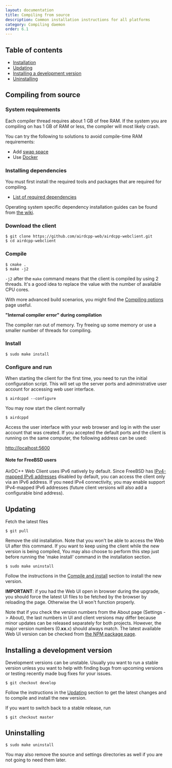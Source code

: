 ```yaml
---
layout: documentation
title: Compiling from source
description: Common installation instructions for all platforms
category: Compiling daemon
order: 6.1
---
```


## Table of contents

 * [Installation](#installation)
 * [Updating](#updating)
 * [Installing a development version](#installing-a-development-version)
 * [Uninstalling](#uninstalling)

## Compiling from source

### System requirements

Each compiler thread requires about 1 GB of free RAM. If the system you are compiling on has 1 GB of RAM or less, the compiler will most likely crash. 

You can try the following to solutions to avoid compile-time RAM requirements:

* Add [swap space](https://www.linux.com/news/all-about-linux-swap-space)
* Use [Docker](https://www.docker.com)

### Installing dependencies

You must first install the required tools and packages that are required for compiling.

* [List of required dependencies](/docs/compiling/dependencies.html)

Operating system specific dependency installation guides can be found from [the wiki](https://github.com/airdcpp-web/airdcpp-webclient/wiki).


### Download the client

```
$ git clone https://github.com/airdcpp-web/airdcpp-webclient.git
$ cd airdcpp-webclient
```

### Compile

```
$ cmake .
$ make -j2
```
`-j2` after the `make` command means that the client is compiled by using 2 threads. It's a good idea to replace the value with the number of available CPU cores.

With more advanced build scenarios, you might find the [Compiling options](/docs/advanced/compiling-options.html) page useful.

**"Internal compiler error" during compilation**

The compiler ran out of memory. Try freeing up some memory or use a smaller number of threads for compiling.

### Install

```
$ sudo make install
```

### Configure and run

When starting the client for the first time, you need to run the initial configuration script. This will set up the server ports and administrative user account for accessing web user interface.

```
$ airdcppd --configure
```

You may now start the client normally

```
$ airdcppd
```

Access the user interface with your web browser and log in with the user account that was created. If you accepted the default ports and the client is running on the same computer, the following address can be used:

[http://localhost:5600](http://localhost:5600)

#### Note for FreeBSD users

AirDC++ Web Client uses IPv6 natively by default. Since FreeBSD has [IPv4-mapped IPv6 addresses](https://en.wikipedia.org/wiki/IPv6#IPv4-mapped_IPv6_addresses) disabled by default, you can access the client only via an IPv6 address. If you need IPv4 connectivity, you may enable support IPv4-mapped IPv6 addresses (future client versions will also add a configurable bind address).


## Updating

Fetch the latest files

```
$ git pull
```

Remove the old installation. Note that you won't be able to access the Web UI after this command. If you want to keep using the client while the new version is being compiled, You may also choose to perform this step just before running the 'make install' command in the installation section. 

```
$ sudo make uninstall
```

Follow the instructions in the [Compile and install](#compile-and-install) section to install the new version.

**IMPORTANT**: if you had the Web UI open in browser during the upgrade, you should force the latest UI files to be fetched by the browser by reloading the page. Otherwise the UI won't function properly.

Note that if you check the version numbers from the About page (Settings -> About), the last numbers in UI and client versions may differ because minor updates can be released separately for both projects. However, the major version numbers (0.**xx**.x) should always match. The latest available Web UI version can be checked from [the NPM package page](https://www.npmjs.com/package/airdcpp-webui).


## Installing a development version

Development versions can be unstable. Usually you want to run a stable version unless you want to help with finding bugs from upcoming versions or testing recently made bug fixes for your issues.

```
$ git checkout develop
```

Follow the instructions in the [Updating](#updating) section to get the latest changes and to compile and install the new version.


If you want to switch back to a stable release, run

```
$ git checkout master
```

## Uninstalling

```
$ sudo make uninstall
```

You may also remove the source and settings directories as well if you are not going to need them later.
